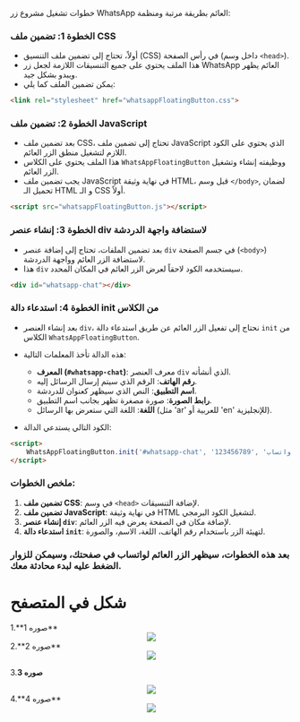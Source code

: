 خطوات تشغيل مشروع زر WhatsApp العائم بطريقة مرتبة ومنظمة:

### الخطوة 1: **تضمين ملف CSS**
   - أولاً، تحتاج إلى تضمين ملف التنسيق (CSS) في رأس الصفحة (داخل وسم `<head>`).
   - هذا الملف يحتوي على جميع التنسيقات اللازمة لجعل زر WhatsApp العائم يظهر ويبدو بشكل جيد.
   - يمكن تضمين الملف كما يلي:

   ```html
   <link rel="stylesheet" href="whatsappFloatingButton.css">
   ```

### الخطوة 2: **تضمين ملف JavaScript**
   - بعد تضمين ملف CSS، تحتاج إلى تضمين ملف JavaScript الذي يحتوي على الكود اللازم لتشغيل منطق الزر العائم.
   - هذا الملف يحتوي على الكلاس `WhatsAppFloatingButton` ووظيفته إنشاء وتشغيل الزر العائم.
   - يجب تضمين ملف JavaScript في نهاية وثيقة HTML، قبل وسم `</body>`, لضمان تحميل الـ HTML و الـ CSS أولاً.
   
   ```html
   <script src="whatsappFloatingButton.js"></script>
   ```

### الخطوة 3: **إنشاء عنصر div لاستضافة واجهة الدردشة**
   - بعد تضمين الملفات، تحتاج إلى إضافة عنصر `div` في جسم الصفحة (`<body>`) لاستضافة الزر العائم وواجهة الدردشة.
   - هذا `div` سيستخدمه الكود لاحقاً لعرض الزر العائم في المكان المحدد.

   ```html
   <div id="whatsapp-chat"></div>
   ```

### الخطوة 4: **استدعاء دالة init من الكلاس**
   - بعد إنشاء العنصر `div`، نحتاج إلى تفعيل الزر العائم عن طريق استدعاء دالة `init` من الكلاس `WhatsAppFloatingButton`.
   - هذه الدالة تأخذ المعلمات التالية:
     - **المعرف (`#whatsapp-chat`)**: معرف العنصر `div` الذي أنشأته.
     - **رقم الهاتف**: الرقم الذي سيتم إرسال الرسائل إليه.
     - **اسم التطبيق**: النص الذي سيظهر كعنوان للدردشة.
     - **رابط الصورة**: صورة مصغرة تظهر بجانب اسم التطبيق.
     - **اللغة**: اللغة التي ستعرض بها الرسائل (مثل 'ar' للعربية أو 'en' للإنجليزية).

   - الكود التالي يستدعي الدالة:

   ```html
   <script>
       WhatsAppFloatingButton.init('#whatsapp-chat', '123456789', 'دردشة واتساب', 'https://via.placeholder.com/40', 'ar');
   </script>
   ```

### ملخص الخطوات:

1. **تضمين ملف CSS**: في وسم `<head>` لإضافة التنسيقات.
2. **تضمين ملف JavaScript**: في نهاية وثيقة HTML لتشغيل الكود البرمجي.
3. **إنشاء عنصر `div`**: لإضافة مكان في الصفحة يعرض فيه الزر العائم.
4. **استدعاء دالة `init`**: لتهيئة الزر باستخدام رقم الهاتف، اللغة، الاسم، والصورة.

### بعد هذه الخطوات، سيظهر الزر العائم لواتساب في صفحتك، وسيمكن للزوار الضغط عليه لبدء محادثة معك.
<h1>شكل في المتصفح</h1>
1.**صوره 1**
<br>
 <center><img src='1.png' /></center>
 2.**صوره 2**
<br>
 <center><img src='2.png' /></center>

  3.**صوره 3**
<br>
 <center><img src='3.png' /></center>
   4.**صوره 4**
<br>
 <center><img src='4.png' /></center>